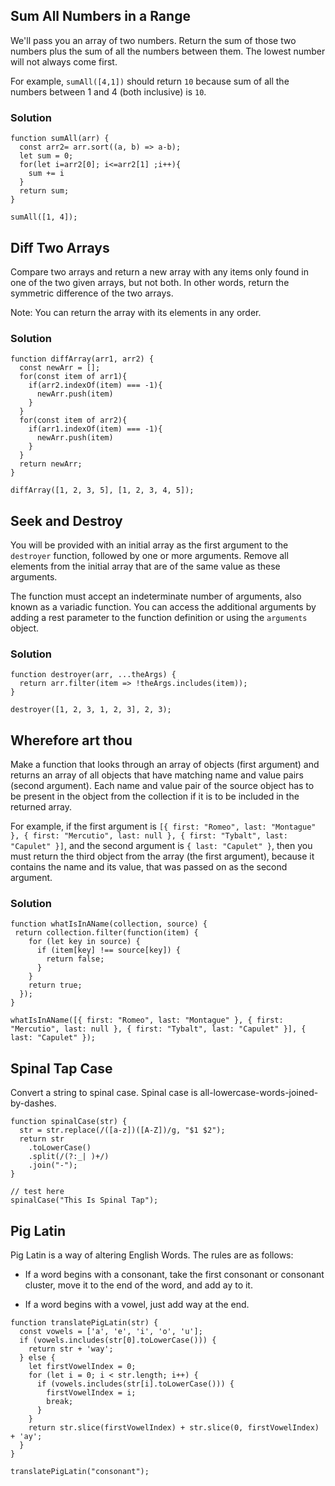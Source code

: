 ## Sum All Numbers in a Range
We'll pass you an array of two numbers. Return the sum of those two numbers plus the sum of all the numbers between them. The lowest number will not always come first.

For example, `sumAll([4,1])` should return `10` because sum of all the numbers between 1 and 4 (both inclusive) is `10`.

### Solution
```
function sumAll(arr) {
  const arr2= arr.sort((a, b) => a-b);
  let sum = 0;
  for(let i=arr2[0]; i<=arr2[1] ;i++){
    sum += i
  }
  return sum;
}

sumAll([1, 4]);
```

## Diff Two Arrays
Compare two arrays and return a new array with any items only found in one of the two given arrays, but not both. In other words, return the symmetric difference of the two arrays.

Note: You can return the array with its elements in any order.

### Solution
```
function diffArray(arr1, arr2) {
  const newArr = [];
  for(const item of arr1){
    if(arr2.indexOf(item) === -1){
      newArr.push(item)
    }
  }
  for(const item of arr2){
    if(arr1.indexOf(item) === -1){
      newArr.push(item)
    }
  }
  return newArr;
}

diffArray([1, 2, 3, 5], [1, 2, 3, 4, 5]);
```

## Seek and Destroy
You will be provided with an initial array as the first argument to the `destroyer` function, followed by one or more arguments. Remove all elements from the initial array that are of the same value as these arguments.

The function must accept an indeterminate number of arguments, also known as a variadic function. You can access the additional arguments by adding a rest parameter to the function definition or using the `arguments` object.

### Solution
```
function destroyer(arr, ...theArgs) {
  return arr.filter(item => !theArgs.includes(item));
}

destroyer([1, 2, 3, 1, 2, 3], 2, 3);
```

## Wherefore art thou
Make a function that looks through an array of objects (first argument) and returns an array of all objects that have matching name and value pairs (second argument). Each name and value pair of the source object has to be present in the object from the collection if it is to be included in the returned array.

For example, if the first argument is `[{ first: "Romeo", last: "Montague" }, { first: "Mercutio", last: null }, { first: "Tybalt", last: "Capulet" }]`, and the second argument is `{ last: "Capulet" }`, then you must return the third object from the array (the first argument), because it contains the name and its value, that was passed on as the second argument.

### Solution
```
function whatIsInAName(collection, source) {
 return collection.filter(function(item) {
    for (let key in source) {
      if (item[key] !== source[key]) {
        return false;
      }
    }
    return true;
  });
}

whatIsInAName([{ first: "Romeo", last: "Montague" }, { first: "Mercutio", last: null }, { first: "Tybalt", last: "Capulet" }], { last: "Capulet" });
```

## Spinal Tap Case
Convert a string to spinal case. Spinal case is all-lowercase-words-joined-by-dashes.

```
function spinalCase(str) {
  str = str.replace(/([a-z])([A-Z])/g, "$1 $2");
  return str
    .toLowerCase()
    .split(/(?:_| )+/)
    .join("-");
}

// test here
spinalCase("This Is Spinal Tap");
```

## Pig Latin
Pig Latin is a way of altering English Words. The rules are as follows:

- If a word begins with a consonant, take the first consonant or consonant cluster, move it to the end of the word, and add ay to it.

- If a word begins with a vowel, just add way at the end.

```
function translatePigLatin(str) {
  const vowels = ['a', 'e', 'i', 'o', 'u'];
  if (vowels.includes(str[0].toLowerCase())) {
    return str + 'way';
  } else {
    let firstVowelIndex = 0;
    for (let i = 0; i < str.length; i++) {
      if (vowels.includes(str[i].toLowerCase())) {
        firstVowelIndex = i;
        break;
      }
    }
    return str.slice(firstVowelIndex) + str.slice(0, firstVowelIndex) + 'ay';
  }
}

translatePigLatin("consonant");
```